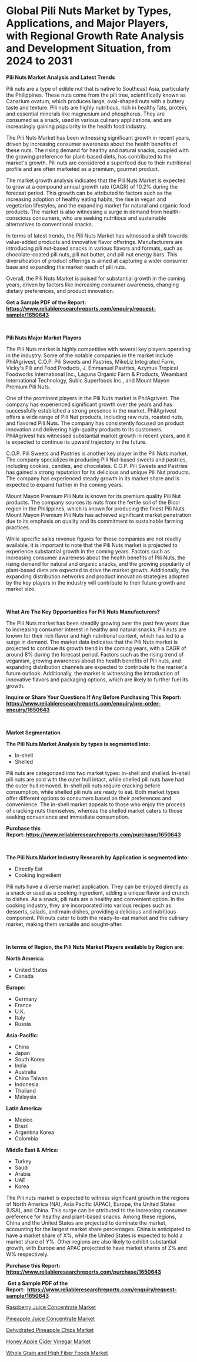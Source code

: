 <p><h1>Global Pili Nuts Market by Types, Applications, and Major Players, with Regional Growth Rate Analysis and Development Situation, from 2024 to 2031</h1></p><p><strong>Pili Nuts Market Analysis and Latest Trends</strong></p>
<p><p>Pili nuts are a type of edible nut that is native to Southeast Asia, particularly the Philippines. These nuts come from the pili tree, scientifically known as Canarium ovatum, which produces large, oval-shaped nuts with a buttery taste and texture. Pili nuts are highly nutritious, rich in healthy fats, protein, and essential minerals like magnesium and phosphorus. They are consumed as a snack, used in various culinary applications, and are increasingly gaining popularity in the health food industry.</p><p>The Pili Nuts Market has been witnessing significant growth in recent years, driven by increasing consumer awareness about the health benefits of these nuts. The rising demand for healthy and natural snacks, coupled with the growing preference for plant-based diets, has contributed to the market's growth. Pili nuts are considered a superfood due to their nutritional profile and are often marketed as a premium, gourmet product.</p><p>The market growth analysis indicates that the Pili Nuts Market is expected to grow at a compound annual growth rate (CAGR) of 10.2% during the forecast period. This growth can be attributed to factors such as the increasing adoption of healthy eating habits, the rise in vegan and vegetarian lifestyles, and the expanding market for natural and organic food products. The market is also witnessing a surge in demand from health-conscious consumers, who are seeking nutritious and sustainable alternatives to conventional snacks.</p><p>In terms of latest trends, the Pili Nuts Market has witnessed a shift towards value-added products and innovative flavor offerings. Manufacturers are introducing pili nut-based snacks in various flavors and formats, such as chocolate-coated pili nuts, pili nut butter, and pili nut energy bars. This diversification of product offerings is aimed at capturing a wider consumer base and expanding the market reach of pili nuts.</p><p>Overall, the Pili Nuts Market is poised for substantial growth in the coming years, driven by factors like increasing consumer awareness, changing dietary preferences, and product innovation.</p></p>
<p><strong>Get a Sample PDF of the Report:&nbsp; <a href="https://www.reliableresearchreports.com/enquiry/request-sample/1650643">https://www.reliableresearchreports.com/enquiry/request-sample/1650643</a></strong></p>
<p>&nbsp;</p>
<p><strong>Pili Nuts Major Market Players</strong></p>
<p><p>The Pili Nuts market is highly competitive with several key players operating in the industry. Some of the notable companies in the market include PhilAgrivest, C.O.P. Pili Sweets and Pastries, MikeLiz Integrated Farm, Vicky's Pili and Food Products, J. Emmanuel Pastries, Azymus Tropical Foodworks International Inc., Laguna Organic Farm & Products, Weambard International Technology, Subic Superfoods Inc., and Mount Mayon Premium Pili Nuts.</p><p>One of the prominent players in the Pili Nuts market is PhilAgrivest. The company has experienced significant growth over the years and has successfully established a strong presence in the market. PhilAgrivest offers a wide range of Pili Nut products, including raw nuts, roasted nuts, and flavored Pili Nuts. The company has consistently focused on product innovation and delivering high-quality products to its customers. PhilAgrivest has witnessed substantial market growth in recent years, and it is expected to continue its upward trajectory in the future.</p><p>C.O.P. Pili Sweets and Pastries is another key player in the Pili Nuts market. The company specializes in producing Pili Nut-based sweets and pastries, including cookies, candies, and chocolates. C.O.P. Pili Sweets and Pastries has gained a strong reputation for its delicious and unique Pili Nut products. The company has experienced steady growth in its market share and is expected to expand further in the coming years.</p><p>Mount Mayon Premium Pili Nuts is known for its premium quality Pili Nut products. The company sources its nuts from the fertile soil of the Bicol region in the Philippines, which is known for producing the finest Pili Nuts. Mount Mayon Premium Pili Nuts has achieved significant market penetration due to its emphasis on quality and its commitment to sustainable farming practices.</p><p>While specific sales revenue figures for these companies are not readily available, it is important to note that the Pili Nuts market is projected to experience substantial growth in the coming years. Factors such as increasing consumer awareness about the health benefits of Pili Nuts, the rising demand for natural and organic snacks, and the growing popularity of plant-based diets are expected to drive the market growth. Additionally, the expanding distribution networks and product innovation strategies adopted by the key players in the industry will contribute to their future growth and market size.</p></p>
<p>&nbsp;</p>
<p><strong>What Are The Key Opportunities For Pili Nuts Manufacturers?</strong></p>
<p><p>The Pili Nuts market has been steadily growing over the past few years due to increasing consumer interest in healthy and natural snacks. Pili nuts are known for their rich flavor and high nutritional content, which has led to a surge in demand. The market data indicates that the Pili Nuts market is projected to continue its growth trend in the coming years, with a CAGR of around 8% during the forecast period. Factors such as the rising trend of veganism, growing awareness about the health benefits of Pili nuts, and expanding distribution channels are expected to contribute to the market's future outlook. Additionally, the market is witnessing the introduction of innovative flavors and packaging options, which are likely to further fuel its growth.</p></p>
<p><strong>Inquire or Share Your Questions If Any Before Purchasing This Report: <a href="https://www.reliableresearchreports.com/enquiry/pre-order-enquiry/1650643">https://www.reliableresearchreports.com/enquiry/pre-order-enquiry/1650643</a></strong></p>
<p>&nbsp;</p>
<p><strong>Market Segmentation</strong></p>
<p><strong>The Pili Nuts Market Analysis by types is segmented into:</strong></p>
<p><ul><li>In-shell</li><li>Shelled</li></ul></p>
<p><p>Pili nuts are categorized into two market types: in-shell and shelled. In-shell pili nuts are sold with the outer hull intact, while shelled pili nuts have had the outer hull removed. In-shell pili nuts require cracking before consumption, while shelled pili nuts are ready to eat. Both market types offer different options to consumers based on their preferences and convenience. The in-shell market appeals to those who enjoy the process of cracking nuts themselves, whereas the shelled market caters to those seeking convenience and immediate consumption.</p></p>
<p><strong>Purchase this Report:&nbsp;<a href="https://www.reliableresearchreports.com/purchase/1650643">https://www.reliableresearchreports.com/purchase/1650643</a></strong></p>
<p>&nbsp;</p>
<p><strong>The Pili Nuts Market Industry Research by Application is segmented into:</strong></p>
<p><ul><li>Directly Eat</li><li>Cooking Ingredient</li></ul></p>
<p><p>Pili nuts have a diverse market application. They can be enjoyed directly as a snack or used as a cooking ingredient, adding a unique flavor and crunch to dishes. As a snack, pili nuts are a healthy and convenient option. In the cooking industry, they are incorporated into various recipes such as desserts, salads, and main dishes, providing a delicious and nutritious component. Pili nuts cater to both the ready-to-eat market and the culinary market, making them versatile and sought-after.</p></p>
<p>&nbsp;</p>
<p><strong>In terms of Region, the Pili Nuts Market Players available by Region are:</strong></p>
<p>
    <p> <strong> North America: </strong>
        <ul>
            <li>United States</li>
            <li>Canada</li>
        </ul>
        </p> 
    <p> <strong> Europe: </strong>
        <ul>
            <li>Germany</li>
            <li>France</li>
            <li>U.K.</li>
            <li>Italy</li>
            <li>Russia</li>
        </ul>
        </p> 
    <p> <strong> Asia-Pacific: </strong>
        <ul>
            <li>China</li>
            <li>Japan</li>
            <li>South Korea</li>
            <li>India</li>
            <li>Australia</li>
            <li>China Taiwan</li>
            <li>Indonesia</li>
            <li>Thailand</li>
            <li>Malaysia</li>
        </ul>
        </p> 
    <p> <strong> Latin America: </strong>
        <ul>
            <li>Mexico</li>
            <li>Brazil</li>
            <li>Argentina Korea</li>
            <li>Colombia</li>
        </ul>
        </p> 
    <p> <strong> Middle East & Africa: </strong>
        <ul>
            <li>Turkey</li>
            <li>Saudi</li>
            <li>Arabia</li>
            <li>UAE</li>
            <li>Korea</li>
        </ul>
    </p>
    </p>
<p><p>The Pili nuts market is expected to witness significant growth in the regions of North America (NA), Asia Pacific (APAC), Europe, the United States (USA), and China. This surge can be attributed to the increasing consumer preference for healthy and plant-based snacks. Among these regions, China and the United States are projected to dominate the market, accounting for the largest market share percentages. China is anticipated to have a market share of X%, while the United States is expected to hold a market share of Y%. Other regions are also likely to exhibit substantial growth, with Europe and APAC projected to have market shares of Z% and W% respectively.</p></p>
<p><strong>Purchase this Report: <a href="https://www.reliableresearchreports.com/purchase/1650643">https://www.reliableresearchreports.com/purchase/1650643</a></strong></p>
<p>&nbsp;<strong>Get a Sample PDF of the Report:&nbsp;&nbsp;<a href="https://www.reliableresearchreports.com/enquiry/request-sample/1650643">https://www.reliableresearchreports.com/enquiry/request-sample/1650643</a></strong></p>
<p><strong></strong></p>
<p><p><a href="https://github.com/maliyahmorrow6654/Market-Research-Report-List-2/blob/main/raspberry-juice-concentrate-market.md">Raspberry Juice Concentrate Market</a></p><p><a href="https://github.com/dzharov81/Market-Research-Report-List-2/blob/main/pineapple-juice-concentrate-market.md">Pineapple Juice Concentrate Market</a></p><p><a href="https://github.com/ambrozg/Market-Research-Report-List-2/blob/main/dehydrated-pineapple-chips-market.md">Dehydrated Pineapple Chips Market</a></p><p><a href="https://github.com/deliacustodio40/Market-Research-Report-List-2/blob/main/honey-apple-cider-vinegar-market.md">Honey Apple Cider Vinegar Market</a></p><p><a href="https://github.com/scarol104/Market-Research-Report-List-2/blob/main/whole-grain-and-high-fiber-foods-market.md">Whole Grain and High Fiber Foods Market</a></p></p>